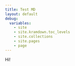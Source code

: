 ```yaml
---
title: Test MD
layout: default
debug:
  variables:
    - site
    - site.kramdown.toc_levels
    - site.collections
    - site.pages
    - page
---
```

Hi!
